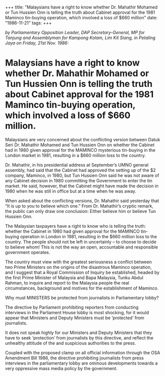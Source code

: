 +++ 
title: "Malaysians have a right to know whether Dr. Mahathir Mohamed or Tun Hussien Onn is telling the truth about Cabinet approval for the 1981 Maminco tin-buying operation, which involved a loss of $660 million"
date: "1986-11-21"
tags:
+++

_by Parliamentary Opposition Leader, DAP Secretary-General, MP for Tanjung and Assemblyman for Kampong Kolam, Lim Kit Siang, in Petaling Jaya on Friday, 21st Nov. 1986:_

# Malaysians have a right to know whether Dr. Mahathir Mohamed or Tun Hussien Onn is telling the truth about Cabinet approval for the 1981 Maminco tin-buying operation, which involved a loss of $660 million.
		
Malaysians are very concerned about the conflicting version between Datuk Seri Dr. Mahathir Mohamed and Tun Hussien Onn on whether the Cabinet had in 1980 given approval for the MAMINCO mysterious tin-buying in the London market in 1981, resulting in a $660 million loss to the country.</u>

Dr. Mahathir, in his presidential address at September’s UMNO general assembly, had said that the Cabinet had approved the setting up of the $2 company, Maminco, in 1980, but Tun Hussien Onn said he was not aware of any Cabinet decision in 1980 committing the Government to enter the tin market. He said, however, that the Cabinet might have made the decision in 1980 when he was still in office but at a time when he was away.

When asked about the conflicting versions, Dr. Mahathir said yesterday that “It is up to you to believe which one.”
From Dr. Mahathir’s cryptic remark, the public can only draw one conclusion: Either believe him or believe Tun Hussien Onn.

The Malaysian taxpayers have a right to know who is telling the truth: whether the Cabinet in 1980 had given approval for the MAMINCO tin-buying operation in London in 1981, resulting in the $660 million loss to the country. The people should not be left in uncertainly – to choose to decide to believe whom! This is not the way an open, accountable and responsible government operates.

The country must view with the greatest seriousness a conflict between two Prime Ministers on the origins of the disastrous Maminco operation, and I suggest that a Royal Commission of Inquiry be established, headed by the first Prime Minister of Malaysia and Bapa Malaysia, Tunku Abdul Rahman, to inquire and report to the Malaysia people the real circumstances, background and motives for the establishment of Maminco.

Why must MINISTERS be protected from journalists in Parliamentary lobby?

The directive by Parliament prohibiting reporters from conducting interviews in the Parliament House lobby is most shocking, for it would appear that Ministers and Deputy Ministers must be ‘protected’ from journalists.

It does not speak highly for our Ministers and Deputy Ministers that they have to seek ‘protection’ from journalists by this directive, and reflect the unhealthy attitude of the and suspicious authorities to the press.

Coupled with the proposed clamp on all official information through the OSA Amendment Bill 1986, the directive prohibiting journalists from press interviews in the parliamentary lobby are ominous developments towards a very oppressive mass media policy by the government.
 
